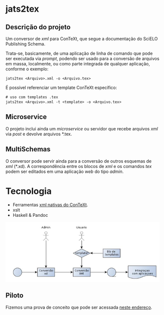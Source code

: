
jats2tex
========

Descrição do projeto
--------------------

Um conversor de *xml*  para ConTeXt, que 
segue a documentação do SciELO Publishing Schema.

Trata-se, basicamente, de uma aplicação de linha de comando que pode ser 
executada via *prompt*, podendo ser usado para 
a conversão de arquivos em massa, localmente, ou como 
parte integrada de qualquer aplicação, conforme o exemplo:

```
jats2tex <Arquivo>.xml -o <Arquivo.tex>
```

É possível referenciar um template ConTeXt específico:

```
# uso com templates .tex
jats2tex <Arquivo>.xml -t <template> -o <Arquivo.tex>
```


Microservice
------------

O projeto inclui ainda um *microservice* ou servidor que 
recebe arquivos *xml* via *post* e devolve arquivos *.tex. 

MultiSchemas
-------

O conversor pode servir ainda para a conversão de outros esquemas de *xml* (*.xd). 
A correspondência entre os blocos de *xml* e os comandos *tex*
podem ser editados em uma aplicação *web* do tipo *admin*.

Tecnologia
==========

* Ferramentas [xml nativas do ConTeXt](http://wiki.contextgarden.net/XML).
* xslt
* Haskell & Pandoc

![Fluxo do uso da apliação.](04.jpg)

Piloto
-------------------

Fizemos uma prova de conceito que pode ser acessada [neste endereço](beijaflor-jatex.herokuapp.com).




